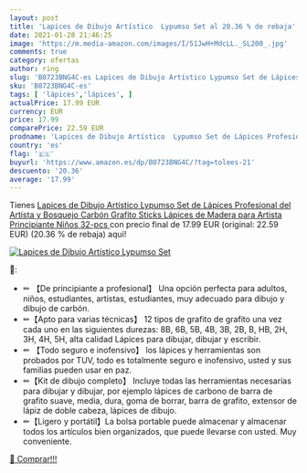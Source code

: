```yaml
---
layout: post
title: 'Lapices de Dibujo Artístico  Lypumso Set al 20.36 % de rebaja'
date: 2021-01-28 21:46:25
image: 'https://m.media-amazon.com/images/I/51JwH+MdcLL._SL200_.jpg'
comments: true
category: ofertas
author: ring
slug: 'B0723BNG4C-es Lapices de Dibujo Artístico Lypumso Set de Lápices...'
sku: 'B0723BNG4C-es'
tags: [ 'lápices','lápices', ]
actualPrice: 17.99 EUR
currency: EUR
price: 17.99
comparePrice: 22.59 EUR
prodname: 'Lapices de Dibujo Artístico  Lypumso Set de Lápices Profesional del Artista y Bosquejo Carbón Grafito Sticks  Lápices de Madera  para Artista Principiante Niños  32-pcs '
country: 'es'
flag: '🇪🇸'
buyurl: 'https://www.amazon.es/dp/B0723BNG4C/?tag=tolees-21'
descuento: '20.36'
average: '17.99'
---
```


Tienes [Lapices de Dibujo Artístico  Lypumso Set de Lápices Profesional del Artista y Bosquejo Carbón Grafito Sticks  Lápices de Madera  para Artista Principiante Niños  32-pcs ](https://www.amazon.es/dp/B0723BNG4C/?tag=tolees-21) con precio final de  17.99 EUR (original: 22.59 EUR) (20.36 %  de rebaja) aqui!

[![Lapices de Dibujo Artístico  Lypumso Set](https://m.media-amazon.com/images/I/51JwH+MdcLL._SL200_.jpg)](https://www.amazon.es/dp/B0723BNG4C/?tag=tolees-21)

🔎:

- ✏ 【De principiante a profesional】 Una opción perfecta para adultos, niños, estudiantes, artistas, estudiantes, muy adecuado para dibujo y dibujo de carbón.
- ✏【Apto para varias técnicas】 12 tipos de grafito de grafito una vez cada uno en las siguientes durezas: 8B, 6B, 5B, 4B, 3B, 2B, B, HB, 2H, 3H, 4H, 5H, alta calidad Lápices para dibujar, dibujar y escribir.
- ✏ 【Todo seguro e inofensivo】 los lápices y herramientas son probados por TUV, todo es totalmente seguro e inofensivo, usted y sus familias pueden usar en paz.
- ✏【Kit de dibujo completo】 Incluye todas las herramientas necesarias para dibujar y dibujar, por ejemplo lápices de carbono de barra de grafito suave, media, dura, goma de borrar, barra de grafito, extensor de lápiz de doble cabeza, lápices de dibujo.
- ✏【Ligero y portátil】La bolsa portable puede almacenar y almacenar todos los artículos bien organizados, que puede llevarse con usted. Muy conveniente.

[🛒 Comprar!!!](https://www.amazon.es/dp/B0723BNG4C/?tag=tolees-21)
